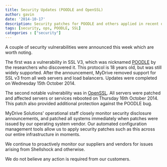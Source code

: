 ```yaml
---
title: Security Updates (POODLE and OpenSSL)
author: gavin
date: '2014-10-17'
description: Security patches for POODLE and others applied in recent days
tags: [security, ops, POODLE, SSL]
categories : ["security"]
---
```


A couple of security vulnerabilities were announced this week which are worth noting.

The first was a vulnerability in SSL V3, which was nicknamed
[POODLE](http://googleonlinesecurity.blogspot.co.uk/2014/10/this-poodle-bites-exploiting-ssl-30.html)
by the researchers who discovered it. This protocol is 18 years old, but was
still widely supported. After the announcement, MyDrive removed support for SSL
v3 from all web servers and load balancers. Updates were completed on
Wednesday 15th October 2014.

The second notable vulnerability was in
[OpenSSL](http://www.ubuntu.com/usn/usn-2385-1/). All servers were patched and
affected servers or services rebooted on Thursday 16th October 2014. This patch
also provided additional protection against the POODLE bug.

MyDrive Solutions' operational staff closely monitor security disclosure
announcements, and patched all systems immediately when patches were issued by
our operating system vendor. Our automated configuration management tools
allow us to apply security patches such as this across our entire
infrastructure in moments.

We continue to proactively monitor our suppliers and vendors for issues
arising from Shellshock and otherwise.

We do not believe any action is required from our customers.
